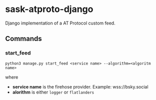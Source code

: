 # sask-atproto-django
Django implementation of a AT Protocol custom feed.

## Commands

### start_feed
`python3 manage.py start_feed <service name> --algorithm=<algoritm name>`

where

* **service name** is the firehose provider. Example: wss://bsky.social
* **alorithm** is either `logger` or `flatlanders`